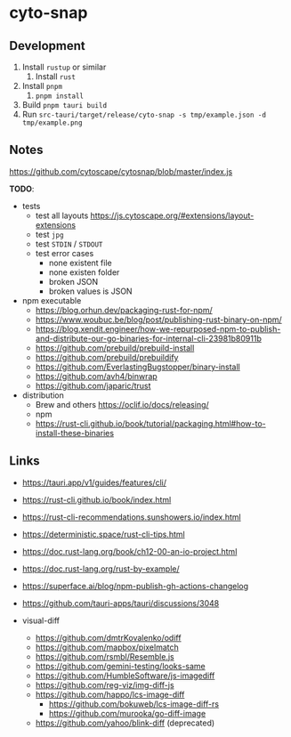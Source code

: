 # cyto-snap

## Development

1. Install `rustup` or similar
   1. Install `rust`
2. Install `pnpm`
   1. `pnpm install`
3. Build `pnpm tauri build`
4. Run `src-tauri/target/release/cyto-snap -s tmp/example.json -d tmp/example.png`

## Notes

https://github.com/cytoscape/cytosnap/blob/master/index.js

**TODO**:

- tests
  - test all layouts https://js.cytoscape.org/#extensions/layout-extensions
  - test `jpg`
  - test `STDIN` / `STDOUT`
  - test error cases
    - none existent file
    - none existen folder
    - broken JSON
    - broken values is JSON
- npm executable
  - https://blog.orhun.dev/packaging-rust-for-npm/
  - https://www.woubuc.be/blog/post/publishing-rust-binary-on-npm/
  - https://blog.xendit.engineer/how-we-repurposed-npm-to-publish-and-distribute-our-go-binaries-for-internal-cli-23981b80911b
  - https://github.com/prebuild/prebuild-install
  - https://github.com/prebuild/prebuildify
  - https://github.com/EverlastingBugstopper/binary-install
  - https://github.com/avh4/binwrap
  - https://github.com/japaric/trust
- distribution
  - Brew and others https://oclif.io/docs/releasing/
  - npm
  - https://rust-cli.github.io/book/tutorial/packaging.html#how-to-install-these-binaries

## Links

- https://tauri.app/v1/guides/features/cli/
- https://rust-cli.github.io/book/index.html
- https://rust-cli-recommendations.sunshowers.io/index.html
- https://deterministic.space/rust-cli-tips.html
- https://doc.rust-lang.org/book/ch12-00-an-io-project.html
- https://doc.rust-lang.org/rust-by-example/

- https://superface.ai/blog/npm-publish-gh-actions-changelog
- https://github.com/tauri-apps/tauri/discussions/3048

- visual-diff
  - https://github.com/dmtrKovalenko/odiff
  - https://github.com/mapbox/pixelmatch
  - https://github.com/rsmbl/Resemble.js
  - https://github.com/gemini-testing/looks-same
  - https://github.com/HumbleSoftware/js-imagediff
  - https://github.com/reg-viz/img-diff-js
  - https://github.com/happo/lcs-image-diff
    - https://github.com/bokuweb/lcs-image-diff-rs
    - https://github.com/murooka/go-diff-image
  - https://github.com/yahoo/blink-diff (deprecated)
